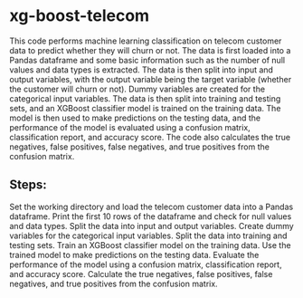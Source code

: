 # xg-boost-telecom

This code performs machine learning classification on telecom customer data to predict whether they will churn or not. The data is first loaded into a Pandas dataframe and some basic information such as the number of null values and data types is extracted. The data is then split into input and output variables, with the output variable being the target variable (whether the customer will churn or not). Dummy variables are created for the categorical input variables. The data is then split into training and testing sets, and an XGBoost classifier model is trained on the training data. The model is then used to make predictions on the testing data, and the performance of the model is evaluated using a confusion matrix, classification report, and accuracy score. The code also calculates the true negatives, false positives, false negatives, and true positives from the confusion matrix.

## Steps:

Set the working directory and load the telecom customer data into a Pandas dataframe.
Print the first 10 rows of the dataframe and check for null values and data types.
Split the data into input and output variables.
Create dummy variables for the categorical input variables.
Split the data into training and testing sets.
Train an XGBoost classifier model on the training data.
Use the trained model to make predictions on the testing data.
Evaluate the performance of the model using a confusion matrix, classification report, and accuracy score.
Calculate the true negatives, false positives, false negatives, and true positives from the confusion matrix.
